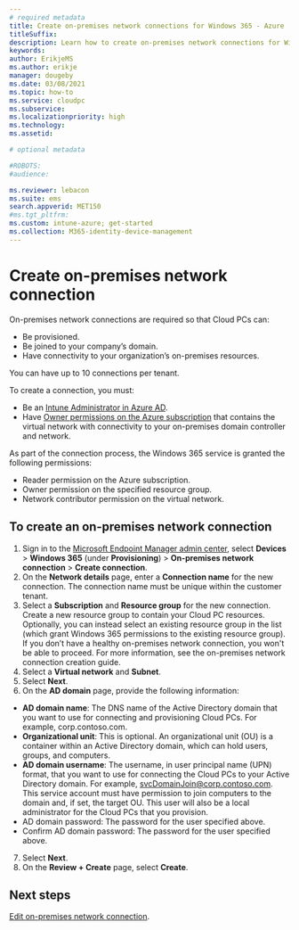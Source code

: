 ```yaml
---
# required metadata
title: Create on-premises network connections for Windows 365 - Azure | Microsoft Docs
titleSuffix:
description: Learn how to create on-premises network connections for Windows 365.
keywords:
author: ErikjeMS  
ms.author: erikje
manager: dougeby
ms.date: 03/08/2021
ms.topic: how-to
ms.service: cloudpc
ms.subservice:
ms.localizationpriority: high
ms.technology:
ms.assetid: 

# optional metadata

#ROBOTS:
#audience:

ms.reviewer: lebacon
ms.suite: ems
search.appverid: MET150
#ms.tgt_pltfrm:
ms.custom: intune-azure; get-started
ms.collection: M365-identity-device-management
---
```


# Create on-premises network connection

On-premises network connections are required so that Cloud PCs can:

- Be provisioned.
- Be joined to your company’s domain.
- Have connectivity to your organization’s on-premises resources.

You can have up to 10 connections per tenant.

To create a connection, you must:

- Be an [Intune Administrator in Azure AD](/en-us/azure/active-directory/roles/permissions-reference).
- Have [Owner permissions on the Azure subscription](/azure/cost-management-billing/manage/add-change-subscription-administrator) that contains the virtual network with connectivity to your on-premises domain controller and network.

As part of the connection process, the Windows 365 service is granted the following permissions:

- Reader permission on the Azure subscription.
- Owner permission on the specified resource group.
- Network contributor permission on the virtual network.

## To create an on-premises network connection

1. Sign in to the [Microsoft Endpoint Manager admin center](https://endpoint.microsoft.com/), select **Devices** > **Windows 365** (under **Provisioning**) > **On-premises network connection** > **Create connection**.
2. On the **Network details** page, enter a **Connection name** for the new connection.
The connection name must be unique within the customer tenant.
3. Select a **Subscription** and **Resource group** for the new connection. Create a new resource group to contain your Cloud PC resources. Optionally, you can instead select an existing resource group in the list (which grant Windows 365 permissions to the existing resource group). If you don’t have a healthy on-premises network connection, you won't be able to proceed. For more information, see the on-premises network connection creation guide.
4. Select a **Virtual network** and **Subnet**.
5. Select **Next**.
6. On the **AD domain** page, provide the following information:

  - **AD domain name**: The DNS name of the Active Directory domain that you want to use for connecting and provisioning Cloud PCs. For example, corp.contoso.com.
  - **Organizational unit**: This is optional. An organizational unit (OU) is a container within an Active Directory domain, which can hold users, groups, and computers.
  - **AD domain username**: The username, in user principal name (UPN) format, that you want to use for connecting the Cloud PCs to your Active Directory domain. For example, svcDomainJoin@corp.contoso.com. This service account must have permission to join computers to the domain and, if set, the target OU. This user will also be a local administrator for the Cloud PCs that you provision.
  - AD domain password: The password for the user specified above.
  - Confirm AD domain password: The password for the user specified above.

7. Select **Next**.
8. On the **Review + Create** page, select **Create**.

<!-- ########################## -->
## Next steps

[Edit on-premises network connection](edit-on-premises-network-connection.md).
